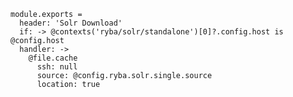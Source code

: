 
    module.exports =
      header: 'Solr Download'
      if: -> @contexts('ryba/solr/standalone')[0]?.config.host is @config.host
      handler: ->
        @file.cache
          ssh: null
          source: @config.ryba.solr.single.source
          location: true

